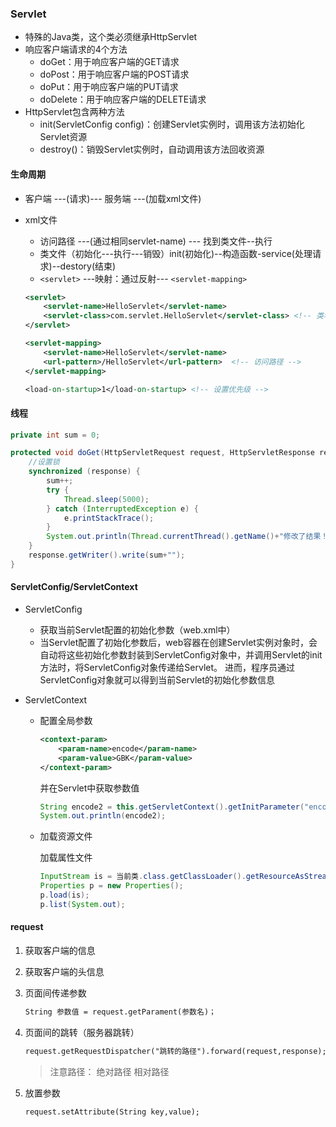 ###  Servlet

* 特殊的Java类，这个类必须继承HttpServlet
* 响应客户端请求的4个方法
  * doGet：用于响应客户端的GET请求
  * doPost：用于响应客户端的POST请求
  * doPut：用于响应客户端的PUT请求
  * doDelete：用于响应客户端的DELETE请求
* HttpServlet包含两种方法
  * init(ServletConfig config)：创建Servlet实例时，调用该方法初始化Servlet资源
  * destroy()：销毁Servlet实例时，自动调用该方法回收资源

#### 生命周期

* 客户端 ---(请求)--- 服务端 ---(加载xml文件)

* xml文件

  * 访问路径 ---(通过相同servlet-name) --- 找到类文件--执行
  * 类文件（初始化---执行---销毁）init(初始化)--构造函数-service(处理请求)--destory(结束)
  * `<servlet>` ---映射：通过反射--- `<servlet-mapping>`

  ```xml
  <servlet>
      <servlet-name>HelloServlet</servlet-name>
      <servlet-class>com.servlet.HelloServlet</servlet-class> <!-- 类名 -->
  </servlet>
  
  <servlet-mapping>
      <servlet-name>HelloServlet</servlet-name>
      <url-pattern>/HelloServlet</url-pattern>	<!-- 访问路径 -->
  </servlet-mapping>
  ```

  ```jsp
  <load-on-startup>1</load-on-startup> <!-- 设置优先级 -->
  ```

#### 线程

```java
private int sum = 0;

protected void doGet(HttpServletRequest request, HttpServletResponse response) throws ServletException, IOException {
    //设置锁
    synchronized (response) {
        sum++;
        try {
            Thread.sleep(5000);
        } catch (InterruptedException e) {
            e.printStackTrace();
        }
        System.out.println(Thread.currentThread().getName()+"修改了结果！");
    }
    response.getWriter().write(sum+"");
}
```

#### ServletConfig/ServletContext

* ServletConfig

  * 获取当前Servlet配置的初始化参数（web.xml中）
  * 当Servlet配置了初始化参数后，web容器在创建Servlet实例对象时，会自动将这些初始化参数封装到ServletConfig对象中，并调用Servlet的init方法时，将ServletConfig对象传递给Servlet。
  	 进而，程序员通过ServletConfig对象就可以得到当前Servlet的初始化参数信息	

* ServletContext

  * 配置全局参数

    ```xml
    <context-param>
        <param-name>encode</param-name>
        <param-value>GBK</param-value>
    </context-param>
    ```

    并在Servlet中获取参数值

    ```java
    String encode2 = this.getServletContext().getInitParameter("encode");
    System.out.println(encode2);
    ```

  * 加载资源文件

    加载属性文件

    ```java
    InputStream is = 当前类.class.getClassLoader().getResourceAsStream("a.properties");
    Properties p = new Properties();
    p.load(is);
    p.list(System.out);
    ```

#### request

1. 获取客户端的信息

2. 获取客户端的头信息

3. 页面间传递参数

   ```jsp
   String 参数值 = request.getParament(参数名)；
   ```

4. 页面间的跳转（服务器跳转）

   ```jsp
   request.getRequestDispatcher("跳转的路径").forward(request,response);
   ```

   >注意路径： 绝对路径  相对路径

5. 放置参数

   ```jsp
   request.setAttribute(String key,value);
   ```

   

